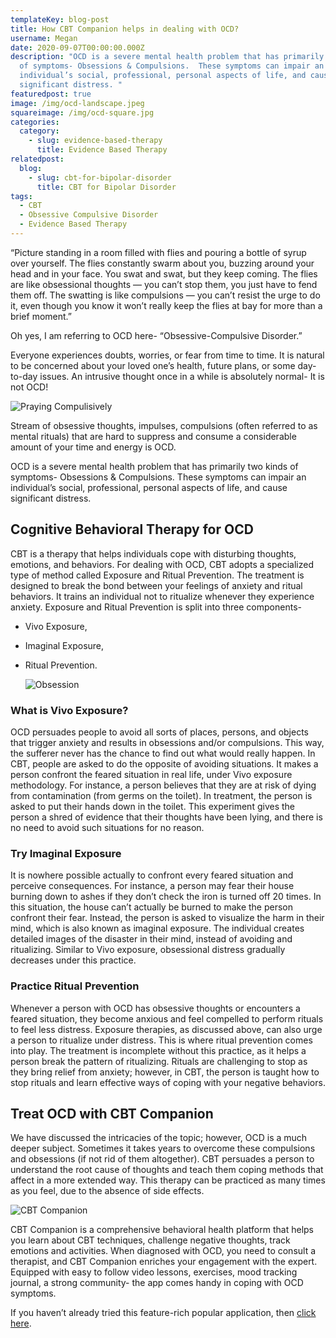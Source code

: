 ```yaml
---
templateKey: blog-post
title: How CBT Companion helps in dealing with OCD?
username: Megan
date: 2020-09-07T00:00:00.000Z
description: "OCD is a severe mental health problem that has primarily two kinds
  of symptoms- Obsessions & Compulsions.  These symptoms can impair an
  individual’s social, professional, personal aspects of life, and cause
  significant distress. "
featuredpost: true
image: /img/ocd-landscape.jpeg
squareimage: /img/ocd-square.jpg
categories:
  category:
    - slug: evidence-based-therapy
      title: Evidence Based Therapy
relatedpost:
  blog:
    - slug: cbt-for-bipolar-disorder
      title: CBT for Bipolar Disorder
tags:
  - CBT
  - Obsessive Compulsive Disorder
  - Evidence Based Therapy
---
```

<!--StartFragment-->

“Picture standing in a room filled with flies and pouring a bottle of syrup over yourself. The flies constantly swarm about you, buzzing around your head and in your face. You swat and swat, but they keep coming. The flies are like obsessional thoughts — you can’t stop them, you just have to fend them off. The swatting is like compulsions — you can’t resist the urge to do it, even though you know it won’t really keep the flies at bay for more than a brief moment.”

Oh yes, I am referring to OCD here- “Obsessive-Compulsive Disorder.”

Everyone experiences doubts, worries, or fear from time to time. It is natural to be concerned about your loved one’s health, future plans, or some day-to-day issues. An intrusive thought once in a while is absolutely normal- It is not OCD!

![Praying Compulisively ](/img/praying.jpg "Praying Compulisively ")

Stream of obsessive thoughts, impulses, compulsions (often referred to as mental rituals) that are hard to suppress and consume a considerable amount of your time and energy is OCD.

OCD is a severe mental health problem that has primarily two kinds of symptoms- Obsessions & Compulsions. These symptoms can impair an individual’s social, professional, personal aspects of life, and cause significant distress.

## Cognitive Behavioral Therapy for OCD

CBT is a therapy that helps individuals cope with disturbing thoughts, emotions, and behaviors. For dealing with OCD, CBT adopts a specialized type of method called Exposure and Ritual Prevention. The treatment is designed to break the bond between your feelings of anxiety and ritual behaviors. It trains an individual not to ritualize whenever they experience anxiety. Exposure and Ritual Prevention is split into three components-

* Vivo Exposure,
* Imaginal Exposure,
* Ritual Prevention.

  ![Obsession](/img/obsessed.jpeg "Obsession")

### What is Vivo Exposure?

OCD persuades people to avoid all sorts of places, persons, and objects that trigger anxiety and results in obsessions and/or compulsions. This way, the sufferer never has the chance to find out what would really happen. In CBT, people are asked to do the opposite of avoiding situations. It makes a person confront the feared situation in real life, under Vivo exposure methodology. For instance, a person believes that they are at risk of dying from contamination (from germs on the toilet). In treatment, the person is asked to put their hands down in the toilet. This experiment gives the person a shred of evidence that their thoughts have been lying, and there is no need to avoid such situations for no reason.

### Try Imaginal Exposure

It is nowhere possible actually to confront every feared situation and perceive consequences. For instance, a person may fear their house burning down to ashes if they don’t check the iron is turned off 20 times. In this situation, the house can’t actually be burned to make the person confront their fear. Instead, the person is asked to visualize the harm in their mind, which is also known as imaginal exposure. The individual creates detailed images of the disaster in their mind, instead of avoiding and ritualizing. Similar to Vivo exposure, obsessional distress gradually decreases under this practice.

### Practice Ritual Prevention

Whenever a person with OCD has obsessive thoughts or encounters a feared situation, they become anxious and feel compelled to perform rituals to feel less distress. Exposure therapies, as discussed above, can also urge a person to ritualize under distress. This is where ritual prevention comes into play. The treatment is incomplete without this practice, as it helps a person break the pattern of ritualizing. Rituals are challenging to stop as they bring relief from anxiety; however, in CBT, the person is taught how to stop rituals and learn effective ways of coping with your negative behaviors.

## Treat OCD with CBT Companion

We have discussed the intricacies of the topic; however, OCD is a much deeper subject. Sometimes it takes years to overcome these compulsions and obsessions (if not rid of them altogether). CBT persuades a person to understand the root cause of thoughts and teach them coping methods that affect in a more extended way. This therapy can be practiced as many times as you feel, due to the absence of side effects.

![CBT Companion](/img/cbt_companion_screen.png "CBT for OCD")

CBT Companion is a comprehensive behavioral health platform that helps you learn about CBT techniques, challenge negative thoughts, track emotions and activities. When diagnosed with OCD, you need to consult a therapist, and CBT Companion enriches your engagement with the expert. Equipped with easy to follow video lessons, exercises, mood tracking journal, a strong community- the app comes handy in coping with OCD symptoms.

If you haven’t already tried this feature-rich popular application, then [click here](https://www.swasth.co/cbt-companion/).

<!--EndFragment-->